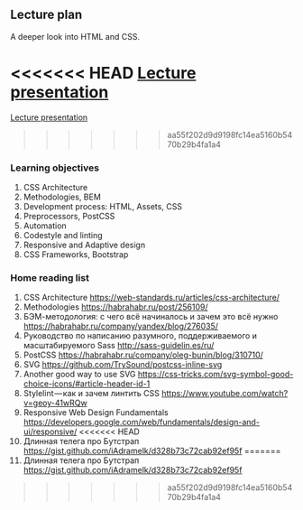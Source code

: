 ## Lecture plan

A deeper look into HTML and CSS.

<<<<<<< HEAD
[Lecture presentation](https://docs.google.com/a/paralect.com/presentation/d/1BcUZR2aBdb0NdDbDzRezOF3Gth4Xf0PhN71c4y7ZNJY/edit?usp=sharing)
=======
[Lecture presentation](https://docs.google.com/presentation/d/1BcUZR2aBdb0NdDbDzRezOF3Gth4Xf0PhN71c4y7ZNJY/edit?usp=sharing)
>>>>>>> aa55f202d9d9198fc14ea5160b5470b29b4fa1a4

### Learning objectives

1. CSS Architecture
2. Methodologies, BEM
3. Development process: HTML, Assets, CSS
4. Preprocessors, PostCSS
5. Automation
6. Codestyle and linting
7. Responsive and Adaptive design
8. CSS Frameworks, Bootstrap


### Home reading list

1. CSS Architecture https://web-standards.ru/articles/css-architecture/
2. Methodologies https://habrahabr.ru/post/256109/
3. БЭМ-методология: с чего всё начиналось и зачем это всё нужно https://habrahabr.ru/company/yandex/blog/276035/
4. Руководство по написанию разумного, поддерживаемого и масштабируемого Sass http://sass-guidelin.es/ru/
5. PostCSS https://habrahabr.ru/company/oleg-bunin/blog/310710/
6. SVG https://github.com/TrySound/postcss-inline-svg
7. Another good way to use SVG https://css-tricks.com/svg-symbol-good-choice-icons/#article-header-id-1
8. Stylelint — как и зачем линтить CSS https://www.youtube.com/watch?v=geoy-41wRQw
9. Responsive Web Design Fundamentals https://developers.google.com/web/fundamentals/design-and-ui/responsive/
<<<<<<< HEAD
10. Длинная телега про Бутстрап https://gist.github.com/iAdramelk/d328b73c72cab92ef95f
=======
10. Длинная телега про Бутстрап https://gist.github.com/iAdramelk/d328b73c72cab92ef95f
>>>>>>> aa55f202d9d9198fc14ea5160b5470b29b4fa1a4
